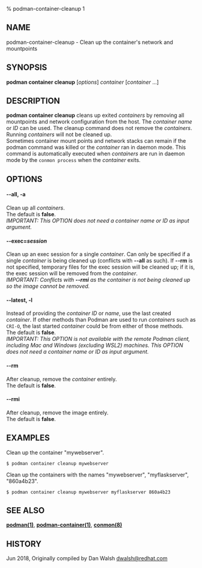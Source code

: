 % podman-container-cleanup 1

## NAME

podman\-container\-cleanup - Clean up the container's network and mountpoints

## SYNOPSIS

**podman container cleanup** [*options*] _container_ [*container* ...]

## DESCRIPTION

**podman container cleanup** cleans up exited _containers_ by removing all mountpoints and network configuration from the host. The _container name_ or _ID_ can be used. The cleanup command does not remove the _containers_. Running _containers_ will not be cleaned up.\
Sometimes container mount points and network stacks can remain if the podman command was killed or the _container_ ran in daemon mode. This command is automatically executed when _containers_ are run in daemon mode by the `conmon process` when the _container_ exits.

## OPTIONS

#### **--all**, **-a**

Clean up all _containers_.\
The default is **false**.\
_IMPORTANT: This OPTION does not need a container name or ID as input argument._

#### **--exec**=_session_

Clean up an exec session for a single _container_.
Can only be specified if a single _container_ is being cleaned up (conflicts with **--all** as such). If **--rm** is not specified, temporary files for the exec session will be cleaned up; if it is, the exec session will be removed from the _container_.\
_IMPORTANT: Conflicts with **--rmi** as the container is not being cleaned up so the image cannot be removed._

#### **--latest**, **-l**

Instead of providing the _container ID_ or _name_, use the last created _container_. If other methods than Podman are used to run _containers_ such as `CRI-O`, the last started _container_ could be from either of those methods.\
The default is **false**.\
_IMPORTANT: This OPTION is not available with the remote Podman client, including Mac and Windows (excluding WSL2) machines. This OPTION does not need a container name or ID as input argument._

#### **--rm**

After cleanup, remove the _container_ entirely.\
The default is **false**.

#### **--rmi**

After cleanup, remove the image entirely.\
The default is **false**.

## EXAMPLES

Clean up the container "mywebserver".

```
$ podman container cleanup mywebserver
```

Clean up the containers with the names "mywebserver", "myflaskserver", "860a4b23".

```
$ podman container cleanup mywebserver myflaskserver 860a4b23
```

## SEE ALSO

**[podman(1)](podman.md)**, **[podman-container(1)](podman-container.md)**, **[conmon(8)](https://github.com/containers/conmon/blob/main/docs/conmon.8.md)**

## HISTORY

Jun 2018, Originally compiled by Dan Walsh <dwalsh@redhat.com>
